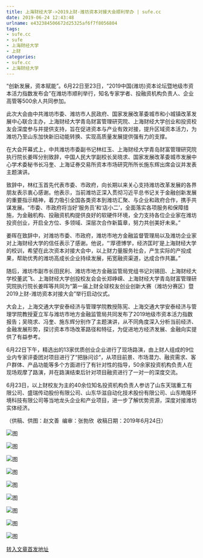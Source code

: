 ```yaml
---
title: 上海财经大学->2019上财-潍坊资本对接大会顺利举办 | sufe.cc
date: 2019-06-24 12:43:48
urlname: e432384506672d25325af6f7f8056804
tags: 
- sufe.cc
- sufe
- 上海财经大学
- 上财
categories:
- sufe.cc
- 上海财经大学
---
```



“创新发展，资本赋能”。6月22日至23日，“2019中国(潍坊)资本论坛暨地级市资本活力指数发布会”在潍坊市顺利举行，知名专家学者、投融资机构负责人、企业高管等500余人共同参加。

此次大会由中共潍坊市委、潍坊市人民政府、国家发展改革委城市和小城镇改革发展中心联合主办，上海财经大学青岛财富管理研究院、上海财经大学创业和投资校友会深度参与并提供支持，旨在促进资本与产业有效对接，提升区域资本活力，为潍坊乃至山东加快新旧动能转换、实现高质量发展提供强有力的支撑。

在大会开幕式上，中共潍坊市委副书记林红玉、上海财经大学青岛财富管理研究院执行院长姜晖分别致辞，中国人民大学副校长吴晓求、国家发展改革委城市发展中心学术委秘书长冯奎、上海证券交易所资本市场研究所所长施东辉出席会议并发表主题演讲。

致辞中，林红玉首先代表市委、市政府，向长期以来关心支持潍坊改革发展的各界朋友表示衷心感谢。他表示，当前潍坊正深入贯彻习近平总书记关于金融创新发展的重要指示精神，着力吸引全国各类资本到潍坊汇聚、与企业和政府合作，携手共谋发展。“市委、市政府将当好‘服务员’和‘店小二’，全面落实各项服务和保障措施，为金融机构、投融资机构提供良好的软硬件环境，全力支持各位企业家在潍坊投资创业，开启全方位、多领域、深层次合作新篇章，努力共创美好未来。”

姜晖在致辞中，对潍坊市委、市政府，潍坊市地方金融监督管理局以及潍坊企业家对上海财经大学的信任表示了感谢。他说，“‘厚德博学，经济匡时’是上海财经大学的校训，希望在此次资本对接大会中，以上财力量服务社会，产生实际的产投成果，帮助优秀的潍坊高成长企业持续发展，拓宽融资渠道，达成合作共赢。”

随后，潍坊市副市长田民利、潍坊市地方金融监管局党组书记刘锡田、上海财经大学校董武飞、上海财经大学创投校友会会长郑峥嵘、上海财经大学青岛财富管理研究院执行院长姜晖等共同为“第一届上财全球校友创业创新大赛（潍坊分赛区）暨2019上财-潍坊资本对接大会”举行启动仪式。

大会上，上海交通大学安泰经济与管理学院教授陈宪、上海交通大学安泰经济与管理学院教授夏立军与潍坊市地方金融监管局共同发布了2019地级市资本活力指数报告；吴晓求、冯奎、施东辉分别作了主题演讲，从不同角度深入分析当前经济、金融发展形势，探讨资本市场改革路径和特征，为促进地方经济发展、金融向实提供了有益参考。

6月22日下午，精选出的13家优质创业企业进行了现场路演，由上财人组成的9位业内专家评委团对项目进行了“把脉问诊”，从项目前景、市场潜力、融资需求、客户群体、产品功能等多个方面进行了有针对性的指导，50余家投资机构负责人在现场观摩了路演，并在路演结束后针对项目融资进行了一对一的深度交流。

6月23日，以上财校友为主的40余位知名投资机构负责人参访了山东天瑞重工有限公司、盛瑞传动股份有限公司、山东华滋自动化技术股份有限公司、山东皓隆环境科技有限公司等当地龙头企业和产业项目，进一步了解优势资源，深度对接潍坊实体经济。

（供稿、供图：赵文善  编审：张勃欣  收稿日期：2019年6月24日）



![图](http://news.sufe.edu.cn/_upload/article/images/a7/ee/29f7162045beb6443a2e5546dc90/33fa7f93-7f2f-4076-a6be-02ca0a399536.jpg)

![图](http://news.sufe.edu.cn/_upload/article/images/a7/ee/29f7162045beb6443a2e5546dc90/00fc4400-1daa-445e-ba40-da1828483980.jpg)

![图](http://news.sufe.edu.cn/_upload/article/images/a7/ee/29f7162045beb6443a2e5546dc90/97d9c300-4c96-40eb-8d51-de3e6c356e22.jpg)

![图](http://news.sufe.edu.cn/_upload/article/images/a7/ee/29f7162045beb6443a2e5546dc90/ab29227b-3df5-4315-98a6-036befbc09f1.jpg)

![图](http://news.sufe.edu.cn/_upload/article/images/a7/ee/29f7162045beb6443a2e5546dc90/772617ad-6bc0-401a-a185-81b11053ef80.jpg)

![图](http://news.sufe.edu.cn/_upload/article/images/a7/ee/29f7162045beb6443a2e5546dc90/bd180396-e410-40ee-aaf6-6fff1505025a.jpg)

![图](http://news.sufe.edu.cn/_upload/article/images/a7/ee/29f7162045beb6443a2e5546dc90/cca715b5-05ec-411b-8fd3-277e05e38318.jpg)

![图](http://news.sufe.edu.cn/_upload/article/images/a7/ee/29f7162045beb6443a2e5546dc90/b71c4b57-0e10-4dd0-a22a-60f4da981692.jpg)

![图](http://news.sufe.edu.cn/_upload/article/images/a7/ee/29f7162045beb6443a2e5546dc90/9f338355-b938-4b4f-b5d4-85dfd8a515f3.jpg)

[转入文章首发地址](http://news.sufe.edu.cn/da/58/c179a121432/page.htm)